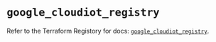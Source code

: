 # `google_cloudiot_registry`

Refer to the Terraform Registory for docs: [`google_cloudiot_registry`](https://www.terraform.io/docs/providers/google-beta/r/google_cloudiot_registry).
